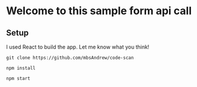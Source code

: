 # Welcome to this sample form api call

## Setup

I used React to build the app. Let me know what you think!

`git clone https://github.com/mbsAndrew/code-scan`

`npm install`

`npm start`
